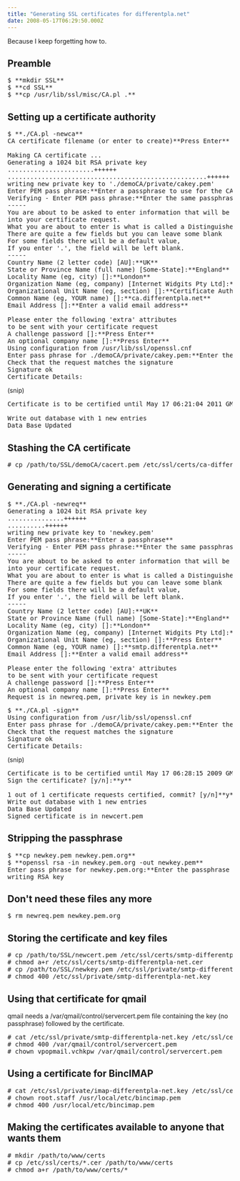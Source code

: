 ```yaml
---
title: "Generating SSL certificates for differentpla.net"
date: 2008-05-17T06:29:50.000Z
---
```

Because I keep forgetting how to.

## Preamble

<pre>$ **mkdir SSL**
$ **cd SSL**
$ **cp /usr/lib/ssl/misc/CA.pl .**</pre>

## Setting up a certificate authority

<pre>$ **./CA.pl -newca**
CA certificate filename (or enter to create)**Press Enter**

Making CA certificate ...
Generating a 1024 bit RSA private key
.......................++++++
.....................................................++++++
writing new private key to './demoCA/private/cakey.pem'
Enter PEM pass phrase:**Enter a passphrase to use for the CA**
Verifying - Enter PEM pass phrase:**Enter the same passphrase**
-----
You are about to be asked to enter information that will be incorporated
into your certificate request.
What you are about to enter is what is called a Distinguished Name or a DN.
There are quite a few fields but you can leave some blank
For some fields there will be a default value,
If you enter '.', the field will be left blank.
-----
Country Name (2 letter code) [AU]:**UK**
State or Province Name (full name) [Some-State]:**England**
Locality Name (eg, city) []:**London**
Organization Name (eg, company) [Internet Widgits Pty Ltd]:**differentpla.net**
Organizational Unit Name (eg, section) []:**Certificate Authority**
Common Name (eg, YOUR name) []:**ca.differentpla.net**
Email Address []:**Enter a valid email address**

Please enter the following 'extra' attributes
to be sent with your certificate request
A challenge password []:**Press Enter**
An optional company name []:**Press Enter**
Using configuration from /usr/lib/ssl/openssl.cnf
Enter pass phrase for ./demoCA/private/cakey.pem:**Enter the passphrase from above**
Check that the request matches the signature
Signature ok
Certificate Details:</pre>

(snip)

<pre>Certificate is to be certified until May 17 06:21:04 2011 GMT (1095 days)

Write out database with 1 new entries
Data Base Updated</pre>

## Stashing the CA certificate

<pre># cp /path/to/SSL/demoCA/cacert.pem /etc/ssl/certs/ca-differentpla-net.cer</pre>

## Generating and signing a certificate

<pre>$ **./CA.pl -newreq**
Generating a 1024 bit RSA private key
...............++++++
..........++++++
writing new private key to 'newkey.pem'
Enter PEM pass phrase:**Enter a passphrase**
Verifying - Enter PEM pass phrase:**Enter the same passphrase**
-----
You are about to be asked to enter information that will be incorporated
into your certificate request.
What you are about to enter is what is called a Distinguished Name or a DN.
There are quite a few fields but you can leave some blank
For some fields there will be a default value,
If you enter '.', the field will be left blank.
-----
Country Name (2 letter code) [AU]:**UK**
State or Province Name (full name) [Some-State]:**England**
Locality Name (eg, city) []:**London**
Organization Name (eg, company) [Internet Widgits Pty Ltd]:**differentpla.net**
Organizational Unit Name (eg, section) []:**Press Enter**
Common Name (eg, YOUR name) []:**smtp.differentpla.net**
Email Address []:**Enter a valid email address**

Please enter the following 'extra' attributes
to be sent with your certificate request
A challenge password []:**Press Enter**
An optional company name []:**Press Enter**
Request is in newreq.pem, private key is in newkey.pem
</pre>

<pre>$ **./CA.pl -sign**
Using configuration from /usr/lib/ssl/openssl.cnf
Enter pass phrase for ./demoCA/private/cakey.pem:**Enter the CA passphrase**
Check that the request matches the signature
Signature ok
Certificate Details:</pre>

(snip)

<pre>Certificate is to be certified until May 17 06:28:15 2009 GMT (365 days)
Sign the certificate? [y/n]:**y**

1 out of 1 certificate requests certified, commit? [y/n]**y**
Write out database with 1 new entries
Data Base Updated
Signed certificate is in newcert.pem</pre>

## Stripping the passphrase

<pre>$ **cp newkey.pem newkey.pem.org**
$ **openssl rsa -in newkey.pem.org -out newkey.pem**
Enter pass phrase for newkey.pem.org:**Enter the passphrase that you provided when generating the key**
writing RSA key</pre>

## Don't need these files any more

<pre>$ rm newreq.pem newkey.pem.org</pre>

## Storing the certificate and key files

<pre># cp /path/to/SSL/newcert.pem /etc/ssl/certs/smtp-differentpla-net.cer
# chmod a+r /etc/ssl/certs/smtp-differentpla-net.cer
# cp /path/to/SSL/newkey.pem /etc/ssl/private/smtp-differentpla-net.key
# chmod 400 /etc/ssl/private/smtp-differentpla-net.key</pre>

## Using that certificate for qmail

qmail needs a /var/qmail/control/servercert.pem file containing the key (no passphrase) followed by the certificate.

<pre># cat /etc/ssl/private/smtp-differentpla-net.key /etc/ssl/certs/smtp-differentpla-net.cer > /var/qmail/control/servercert.pem
# chmod 400 /var/qmail/control/servercert.pem
# chown vpopmail.vchkpw /var/qmail/control/servercert.pem</pre>

## Using a certificate for BincIMAP

<pre># cat /etc/ssl/private/imap-differentpla-net.key /etc/ssl/certs/imap-differentpla-net.cer > /usr/local/etc/bincimap.pem
# chown root.staff /usr/local/etc/bincimap.pem
# chmod 400 /usr/local/etc/bincimap.pem</pre>

## Making the certificates available to anyone that wants them

<pre># mkdir /path/to/www/certs
# cp /etc/ssl/certs/*.cer /path/to/www/certs
# chmod a+r /path/to/www/certs/*</pre>
